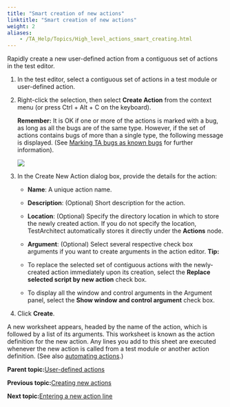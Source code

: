 ```yaml
--- 
title: "Smart creation of new actions"
linktitle: "Smart creation of new actions"
weight: 2
aliases: 
    - /TA_Help/Topics/High_level_actions_smart_creating.html
---
```


Rapidly create a new user-defined action from a contiguous set of actions in the test editor.

1.  In the test editor, select a contiguous set of actions in a test module or user-defined action.

2.  Right-click the selection, then select **Create Action** from the context menu \(or press Ctrl + Alt + C on the keyboard\).

    **Remember:** It is OK if one or more of the actions is marked with a bug, as long as all the bugs are of the same type. However, if the set of actions contains bugs of more than a single type, the following message is displayed. \(See [Marking TA bugs as known bugs](/TA_Help/Topics/Bugs_working_known_bug_marking.html) for further information\).

    ![](/images//Images/Bugs_smart_create_new_action.png)

3.  In the Create New Action dialog box, provide the details for the action:

    -   **Name**: A unique action name.
    -   **Description**: \(Optional\) Short description for the action.
    -   **Location**: \(Optional\) Specify the directory location in which to store the newly created action. If you do not specify the location, TestArchitect automatically stores it directly under the **Actions** node.
    -   **Argument**: \(Optional\) Select several respective check box arguments if you want to create arguments in the action editor.
    **Tip:**

    -   To replace the selected set of contiguous actions with the newly-created action immediately upon its creation, select the **Replace selected script by new action** check box.
    -   To display all the window and control arguments in the Argument panel, select the **Show window and control argument** check box.
4.  Click **Create**.


A new worksheet appears, headed by the name of the action, which is followed by a list of its arguments. This worksheet is known as the action definition for the new action. Any lines you add to this sheet are executed whenever the new action is called from a test module or another action definition. \(See also [automating actions](/TA_Help/Topics/Creating_and_using_actions_Arg_type_auto_action.html).\)

**Parent topic:**[User-defined actions](/reuse/reuse.High_level_actions.html)

**Previous topic:**[Creating new actions](/TA_Help/Topics/Creating_and_using_actions_using_actions.html)

**Next topic:**[Entering a new action line](/TA_Help/Topics/High_level_actions_using.html)

